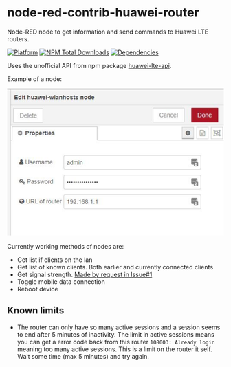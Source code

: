 # node-red-contrib-huawei-router
Node-RED node to get information and send commands to Huawei LTE routers.

[![Platform](https://img.shields.io/badge/platform-Node--RED-red.svg)](https://nodered.org)
[![NPM Total Downloads](https://img.shields.io/npm/dt/node-red-contrib-huawei-router.svg)](https://www.npmjs.com/package/node-red-contrib-huawei-router)
[![Dependencies](https://img.shields.io/librariesio/release/npm/node-red-contrib-huawei-router.svg)](https://libraries.io/github/zinen/node-red-contrib-huawei-router)

Uses the unofficial API from npm package [huawei-lte-api](https://www.npmjs.com/package/huawei-lte-api).

Example of a node:

![Example of a node](./img/wlanhosts-node.jpg)

Currently working methods of nodes are:
 - Get list if clients on the lan
 - Get list of known clients. Both earlier and currently connected clients
 - Get signal strength. [Made by request in Issue#1](https://github.com/zinen/node-red-contrib-huawei-router/issues/1)
 - Toggle mobile data connection
 - Reboot device

## Known limits
 - The router can only have so many active sessions and a session seems to end after 5 minutes of inactivity. The limit in active sessions means you can get a error code back from this router `108003: Already login` meaning too many active sessions. This is a limit on the router it self. Wait some time (max 5 minutes) and try again.
